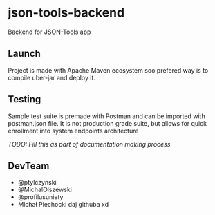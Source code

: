 # json-tools-backend
Backend for JSON-Tools app

## Launch
Project is made with Apache Maven ecosystem soo prefered way is to compile uber-jar and deploy it.

## Testing
Sample test suite is premade with Postman and can be imported with postman.json file. It is not production grade suite, but allows for
quick enrollment into system endpoints architecture

*TODO: Fill this as part of documentation making process*  

## DevTeam
- @ptylczynski  
- @MichalOlszewski  
- @profilusuniety  
- Michał Piechocki daj githuba xd
